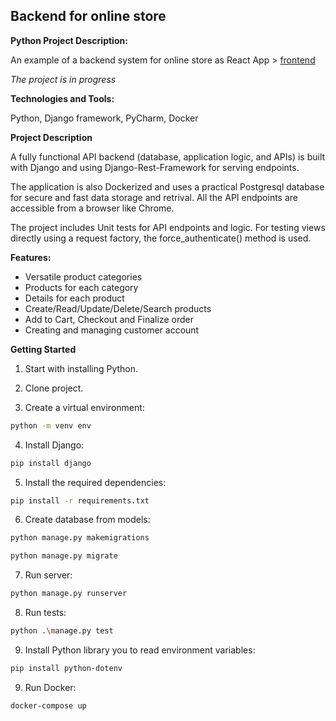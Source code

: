 ## Backend for online store

**Python Project Description:**

An example of a backend system for online store as React App > 
[frontend](https://github.com/6048566/pasv-online-store-front) 

_The project is in progress_



**Technologies and Tools:** 

Python, Django framework, PyCharm, Docker


**Project Description**

A fully functional API backend (database, application logic, and APIs) is built with Django and using Django-Rest-Framework for serving endpoints. 

The application is also Dockerized and uses a practical Postgresql database for secure and fast data storage and retrival.
All the API endpoints are accessible from a browser like Chrome.

The project includes Unit tests for API endpoints and logic. For testing views directly using a request factory, the force_authenticate() method is used.

**Features:**
- Versatile product categories
- Products for each category
- Details for each product
- Create/Read/Update/Delete/Search products
- Add to Cart, Checkout and Finalize order
- Creating and managing customer account

**Getting Started**

1. Start with installing Python. 

2. Clone project. 

3. Create a virtual environment:

```bash
python -m venv env
```

4. Install Django:

```bash
pip install django
```

5. Install the required dependencies:  

```bash
pip install -r requirements.txt
```

6. Create database from models:  

```bash
python manage.py makemigrations
```

```bash
python manage.py migrate
```

7. Run server:

```bash
python manage.py runserver
```

8. Run tests:

```bash
python .\manage.py test
```

9. Install Python library you to read environment variables: 

```bash
pip install python-dotenv

```
9. Run Docker:

```bash
docker-compose up 
```